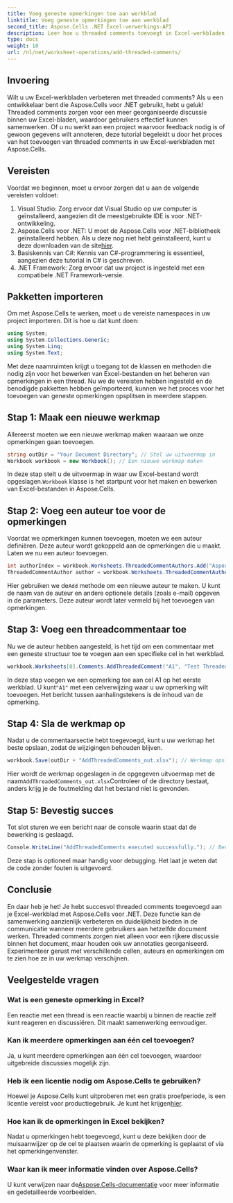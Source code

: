 ```yaml
---
title: Voeg geneste opmerkingen toe aan werkblad
linktitle: Voeg geneste opmerkingen toe aan werkblad
second_title: Aspose.Cells .NET Excel-verwerkings-API
description: Leer hoe u threaded comments toevoegt in Excel-werkbladen met Aspose.Cells voor .NET met deze stapsgewijze tutorial. Verbeter moeiteloos de samenwerking.
type: docs
weight: 10
url: /nl/net/worksheet-operations/add-threaded-comments/
---
```

## Invoering
Wilt u uw Excel-werkbladen verbeteren met threaded comments? Als u een ontwikkelaar bent die Aspose.Cells voor .NET gebruikt, hebt u geluk! Threaded comments zorgen voor een meer georganiseerde discussie binnen uw Excel-bladen, waardoor gebruikers effectief kunnen samenwerken. Of u nu werkt aan een project waarvoor feedback nodig is of gewoon gegevens wilt annoteren, deze tutorial begeleidt u door het proces van het toevoegen van threaded comments in uw Excel-werkbladen met Aspose.Cells. 
## Vereisten
Voordat we beginnen, moet u ervoor zorgen dat u aan de volgende vereisten voldoet:
1. Visual Studio: Zorg ervoor dat Visual Studio op uw computer is geïnstalleerd, aangezien dit de meestgebruikte IDE is voor .NET-ontwikkeling.
2.  Aspose.Cells voor .NET: U moet de Aspose.Cells voor .NET-bibliotheek geïnstalleerd hebben. Als u deze nog niet hebt geïnstalleerd, kunt u deze downloaden van de site[hier](https://releases.aspose.com/cells/net/).
3. Basiskennis van C#: Kennis van C#-programmering is essentieel, aangezien deze tutorial in C# is geschreven.
4. .NET Framework: Zorg ervoor dat uw project is ingesteld met een compatibele .NET Framework-versie.
## Pakketten importeren
Om met Aspose.Cells te werken, moet u de vereiste namespaces in uw project importeren. Dit is hoe u dat kunt doen:
```csharp
using System;
using System.Collections.Generic;
using System.Linq;
using System.Text;
```
Met deze naamruimten krijgt u toegang tot de klassen en methoden die nodig zijn voor het bewerken van Excel-bestanden en het beheren van opmerkingen in een thread.
Nu we de vereisten hebben ingesteld en de benodigde pakketten hebben geïmporteerd, kunnen we het proces voor het toevoegen van geneste opmerkingen opsplitsen in meerdere stappen.
## Stap 1: Maak een nieuwe werkmap
Allereerst moeten we een nieuwe werkmap maken waaraan we onze opmerkingen gaan toevoegen.
```csharp
string outDir = "Your Document Directory"; // Stel uw uitvoermap in
Workbook workbook = new Workbook(); // Een nieuwe werkmap maken
```
 In deze stap stelt u de uitvoermap in waar uw Excel-bestand wordt opgeslagen.`Workbook` klasse is het startpunt voor het maken en bewerken van Excel-bestanden in Aspose.Cells.
## Stap 2: Voeg een auteur toe voor de opmerkingen
Voordat we opmerkingen kunnen toevoegen, moeten we een auteur definiëren. Deze auteur wordt gekoppeld aan de opmerkingen die u maakt. Laten we nu een auteur toevoegen.
```csharp
int authorIndex = workbook.Worksheets.ThreadedCommentAuthors.Add("Aspose Test", "", ""); // Auteur toevoegen
ThreadedCommentAuthor author = workbook.Worksheets.ThreadedCommentAuthors[authorIndex]; // Ontvang de auteur
```
 Hier gebruiken we de`Add` methode om een nieuwe auteur te maken. U kunt de naam van de auteur en andere optionele details (zoals e-mail) opgeven in de parameters. Deze auteur wordt later vermeld bij het toevoegen van opmerkingen.
## Stap 3: Voeg een threadcommentaar toe
Nu we de auteur hebben aangesteld, is het tijd om een commentaar met een geneste structuur toe te voegen aan een specifieke cel in het werkblad. 
```csharp
workbook.Worksheets[0].Comments.AddThreadedComment("A1", "Test Threaded Comment", author); // Voeg een threadcommentaar toe
```
 In deze stap voegen we een opmerking toe aan cel A1 op het eerste werkblad. U kunt`"A1"` met een celverwijzing waar u uw opmerking wilt toevoegen. Het bericht tussen aanhalingstekens is de inhoud van de opmerking.
## Stap 4: Sla de werkmap op
Nadat u de commentaarsectie hebt toegevoegd, kunt u uw werkmap het beste opslaan, zodat de wijzigingen behouden blijven.
```csharp
workbook.Save(outDir + "AddThreadedComments_out.xlsx"); // Werkmap opslaan
```
 Hier wordt de werkmap opgeslagen in de opgegeven uitvoermap met de naam`AddThreadedComments_out.xlsx`Controleer of de directory bestaat, anders krijg je de foutmelding dat het bestand niet is gevonden.
## Stap 5: Bevestig succes
Tot slot sturen we een bericht naar de console waarin staat dat de bewerking is geslaagd.
```csharp
Console.WriteLine("AddThreadedComments executed successfully."); // Bevestigingsbericht
```
Deze stap is optioneel maar handig voor debugging. Het laat je weten dat de code zonder fouten is uitgevoerd.
## Conclusie
En daar heb je het! Je hebt succesvol threaded comments toegevoegd aan je Excel-werkblad met Aspose.Cells voor .NET. Deze functie kan de samenwerking aanzienlijk verbeteren en duidelijkheid bieden in de communicatie wanneer meerdere gebruikers aan hetzelfde document werken.
Threaded comments zorgen niet alleen voor een rijkere discussie binnen het document, maar houden ook uw annotaties georganiseerd. Experimenteer gerust met verschillende cellen, auteurs en opmerkingen om te zien hoe ze in uw werkmap verschijnen.
## Veelgestelde vragen
### Wat is een geneste opmerking in Excel?  
Een reactie met een thread is een reactie waarbij u binnen de reactie zelf kunt reageren en discussiëren. Dit maakt samenwerking eenvoudiger.
### Kan ik meerdere opmerkingen aan één cel toevoegen?  
Ja, u kunt meerdere opmerkingen aan één cel toevoegen, waardoor uitgebreide discussies mogelijk zijn.
### Heb ik een licentie nodig om Aspose.Cells te gebruiken?  
 Hoewel je Aspose.Cells kunt uitproberen met een gratis proefperiode, is een licentie vereist voor productiegebruik. Je kunt het krijgen[hier](https://purchase.aspose.com/buy).
### Hoe kan ik de opmerkingen in Excel bekijken?  
Nadat u opmerkingen hebt toegevoegd, kunt u deze bekijken door de muisaanwijzer op de cel te plaatsen waarin de opmerking is geplaatst of via het opmerkingenvenster.
### Waar kan ik meer informatie vinden over Aspose.Cells?  
 U kunt verwijzen naar de[Aspose.Cells-documentatie](https://reference.aspose.com/cells/net/) voor meer informatie en gedetailleerde voorbeelden.